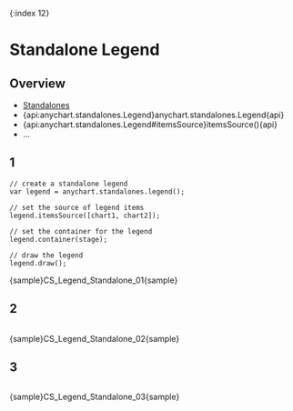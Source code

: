 {:index 12}
# Standalone Legend

## Overview

* [Standalones](../../Dashboards/Standalones)
* {api:anychart.standalones.Legend}anychart.standalones.Legend{api}
* {api:anychart.standalones.Legend#itemsSource}itemsSource(){api}
* ...

## 1

```
// create a standalone legend
var legend = anychart.standalones.legend();

// set the source of legend items
legend.itemsSource([chart1, chart2]);

// set the container for the legend
legend.container(stage);

// draw the legend
legend.draw();
```

{sample}CS\_Legend\_Standalone\_01{sample}

## 2

```

```

{sample}CS\_Legend\_Standalone\_02{sample}

## 3

```

```

{sample}CS\_Legend\_Standalone\_03{sample}